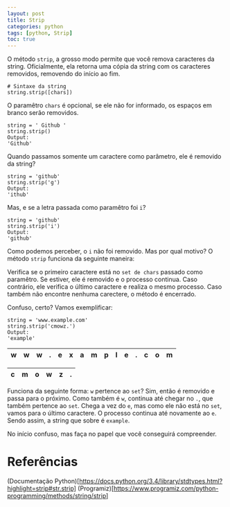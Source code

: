 ```yaml
---
layout: post
title: Strip
categories: python
tags: [python, Strip]
toc: true
---
```


O método `strip`, a grosso modo permite que você remova caracteres da string. Oficialmente, ela retorna uma cópia da string com os caracteres removidos, removendo do início ao fim. 

    # Sintaxe da string
    string.strip([chars])

O paramêtro `chars` é opcional, se ele não for informado, os espaços em branco serão removidos.

    string = ' Github '
    string.strip()
    Output:
    'Github'

Quando passamos somente um caractere como parâmetro, ele é removido da string?

    string = 'github'
    string.strip('g')
    Output:
    'ithub'

Mas, e se a letra passada como paramêtro foi `i`?

    string = 'github'
    string.strip('i')
    Output:
    'github'

Como podemos perceber, o `i` não foi removido. Mas por qual motivo? O método `strip` funciona da seguinte maneira:

Verifica se o primeiro caractere está no `set de chars` passado como paramêtro. Se estiver, ele é removido e o processo continua. Caso contrário, ele verifica o último caractere e realiza o mesmo processo. Caso também não encontre nenhuma carectere, o método é encerrado. 

Confuso, certo? Vamos exemplificar:

    string = 'www.example.com'
    string.strip('cmowz.')
    Output:
    'example'

| w | w | w | . | e | x | a | m | p | l | e | . | c | o | m |
|:-:|:-:|:-:|:-:|:-:|:-:|:-:|:-:|:-:|:-:|:-:|---|---|---|---|

| c | m | o | w | z | . |
|:-:|:-:|:-:|:-:|:-:|:-:|

Funciona da seguinte forma: `w` pertence ao `set`? Sim, então é removido e passa para o próximo. Como também é `w`, continua até chegar no `.`, que também pertence ao `set`. Chega a vez do `e`, mas como ele não está no `set`, vamos para o último caractere. O processo continua até novamente ao `e`. Sendo assim, a string que sobre é `example`.

No início confuso, mas faça no papel que você conseguirá compreender.

# Referências
(Documentação Python)[https://docs.python.org/3.4/library/stdtypes.html?highlight=strip#str.strip]
(Programiz)[https://www.programiz.com/python-programming/methods/string/strip]
